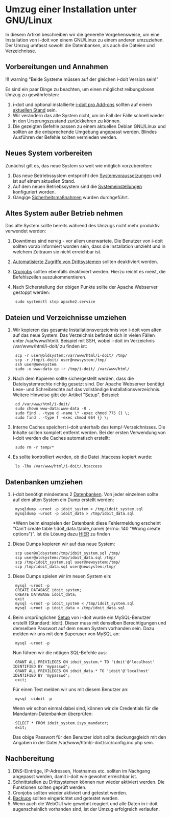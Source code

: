 # Umzug einer Installation unter GNU/Linux

In diesem Artikel beschreiben wir die generelle Vorgehensweise, um eine Installation von i-doit von einem GNU/Linux zu einem anderen umzuziehen. Der Umzug umfasst sowohl die Datenbanken, als auch die Dateien und Verzeichnisse.

## Vorbereitungen und Annahmen

!!! warning "Beide Systeme müssen auf der gleichen i-doit Version sein!"

Es sind ein paar Dinge zu beachten, um einen möglichst reibungslosen Umzug zu gewährleisten:

1. i-doit und optional installierte [i-doit pro Add-ons](../i-doit-pro-add-ons/index.md) sollten auf einem [aktuellen Stand](../wartung-und-betrieb/update-einspielen.md) sein.
2. Wir verändern das alte System nicht, um im Fall der Fälle schnell wieder in den Ursprungszustand zurückkehren zu können.
3. Die gezeigten Befehle passen zu einem aktuellen Debian GNU/Linux und sollten an die entsprechende Umgebung angepasst werden. Blindes Ausführen der Befehle sollten vermieden werden.

## Neues System vorbereiten

Zunächst gilt es, das neue System so weit wie möglich vorzubereiten:

1. Das neue Betriebssystem entspricht den [Systemvoraussetzungen](../installation/systemvoraussetzungen.md) und ist auf einem aktuellen Stand.
2. Auf dem neuen Betriebssystem sind die [Systemeinstellungen](../installation/manuelle-installation/systemeinstellungen.md) konfiguriert worden.
3. Gängige [Sicherheitsmaßnahmen](../wartung-und-betrieb/sicherheit-und-schutz.md) wurden durchgeführt.

## Altes System außer Betrieb nehmen

Das alte System sollte bereits während des Umzugs nicht mehr produktiv verwendet werden:

1. Downtimes sind nervig - vor allem unerwartete. Die Benutzer von i-doit sollten vorab informiert worden sein, dass die Installation umzieht und in welchem Zeitraum sie nicht erreichbar ist.
2. [Automatisierte Zugriffe von Drittsystemen](../automatisierung-und-integration/index.md) sollten deaktiviert werden.
3. [Cronjobs](../automatisierung-und-integration/cli/index.md) sollten ebenfalls deaktiviert werden. Hierzu reicht es meist, die Befehlszeilen auszukommentieren.
4. Nach Sicherstellung der obigen Punkte sollte der Apache Webserver gestoppt werden:

        sudo systemctl stop apache2.service

## Dateien und Verzeichnisse umziehen

1. Wir kopieren das gesamte Installationsverzeichnis von i-doit vom alten auf das neue System. Das Verzeichnis befindet sich in vielen Fällen unter /var/www/html/. Beispiel mit SSH, wobei i-doit im Verzeichnis /var/www/html/i-doit/ zu finden ist:

        scp -r user@oldsystem:/var/www/html/i-doit/ /tmp/
        scp -r /tmp/i-doit/ user@newsystem:/tmp/
        ssh user@newsystem
        sudo -u www-data cp -r /tmp/i-doit/ /var/www/html/

2. Nach dem Kopieren sollte sichergestellt werden, dass die Dateisystemrechte richtig gesetzt sind. Der Apache Webserver benötigt Lese- und Schreibrechte auf das vollständige Installationsverzeichnis. Weitere Hinweise gibt der Artikel "[Setup](../installation/manuelle-installation/setup.md)". Beispiel:

        cd /var/www/html/i-doit/
        sudo chown www-data:www-data -R .
        sudo find . -type d -name \* -exec chmod 775 {} \;
        sudo find . -type f -exec chmod 664 {} \;

3. Interne Caches speichert i-doit unterhalb des temp/\-Verzeichnisses. Die Inhalte sollten komplett entfernt werden. Bei der ersten Verwendung von i-doit werden die Caches automatisch erstellt:

        sudo rm -r temp/*

4. Es sollte kontrolliert werden, ob die Datei .htaccess kopiert wurde:

        ls -lha /var/www/html/i-doit/.htaccess

## Datenbanken umziehen

1. i-doit benötigt mindestens 2 [Datenbanken](../software-entwicklung/datenbank-modell/index.md). Von jeder einzelnen sollte auf dem alten System ein Dump erstellt werden:

        mysqldump -uroot -p idoit_system > /tmp/idoit_system.sql
        mysqldump -uroot -p idoit_data > /tmp/idoit_data.sql

    \*Wenn beim einspielen der Datenbank diese Fehlermeldung erscheint "Can't create table \idoit\_data\.\table\_name\ (errno: 140 "Wrong create options")". Ist die Lösung dazu [HIER](../administration/troubleshooting/cant-create-table.md) zu finden

2. Diese Dumps kopieren wir auf das neue System:

        scp user@oldsystem:/tmp/idoit_system.sql /tmp/
        scp user@oldsystem:/tmp/idoit_data.sql /tmp/
        scp /tmp/idoit_system.sql user@newsystem:/tmp/
        scp /tmp/idoit_data.sql user@newsystem:/tmp/

3. Diese Dumps spielen wir im neuen System ein:

        mysql -uroot -p
        CREATE DATABASE idoit_system;
        CREATE DATABASE idoit_data;
        exit
        mysql -uroot -p idoit_system < /tmp/idoit_system.sql
        mysql -uroot -p idoit_data < /tmp/idoit_data.sql

4. Beim ursprünglichen [Setup](../installation/manuelle-installation/setup.md) von i-doit wurde ein MySQL-Benutzer erstellt (Standard: idoit). Dieser muss mit denselben Berechtigungen und demselben Passwort auf dem neuen System vorhanden sein. Dazu melden wir uns mit dem Superuser von MySQL an:

        mysql -uroot -p

    Nun führen wir die nötigen SQL-Befehle aus:

        GRANT ALL PRIVILEGES ON idoit_system.* TO 'idoit'@'localhost' IDENTIFIED BY 'mypasswd';
        GRANT ALL PRIVILEGES ON idoit_data.* TO 'idoit'@'localhost' IDENTIFIED BY 'mypasswd';
        exit;

    Für einen Test melden wir uns mit diesem Benutzer an:

        mysql -uidoit -p

    Wenn wir schon einmal dabei sind, können wir die Credentials für die Mandanten-Datenbanken überprüfen:

        SELECT * FROM idoit_system.isys_mandator;
        exit;

    Das obige Passwort für den Benutzer idoit sollte deckungsgleich mit den Angaben in der Datei /var/www/html/i-doit/src/config.inc.php sein.

## Nachbereitung

1. DNS-Einträge, IP-Adressen, Hostnames etc. sollten im Nachgang angepasst werden, damit i-doit wie gewohnt erreichbar ist.
2. Schnittstellen zu Drittsystemen können nun wieder aktiviert werden. Die Funktionen sollten geprüft werden.
3. Cronjobs sollten wieder aktiviert und getestet werden.
4. [Backups](../wartung-und-betrieb/daten-sichern-und-wiederherstellen/index.md) sollten eingerichtet und getestet werden.
5. Wenn auch die WebGUI wie gewohnt reagiert und alle Daten in i-doit augenscheinlich vorhanden sind, ist der Umzug erfolgreich verlaufen.
